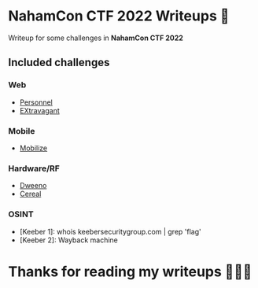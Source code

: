 # NahamCon CTF 2022  Writeups :triangular_flag_on_post:
Writeup for some challenges in **NahamCon CTF 2022**

## Included challenges

### Web
 - [Personnel](https://github.com/vichhika/CTF-Writeup/tree/main/NahamCon%20CTF%202022/Personnel)
 - [EXtravagant](https://github.com/vichhika/CTF-Writeup)
### Mobile
 - [Mobilize](Mobilize)
### Hardware/RF
 - [Dweeno](Dweeno)
 - [Cereal](Cereal)
### OSINT
 - [Keeber 1]: whois keebersecuritygroup.com | grep 'flag'
 - [Keeber 2]: Wayback machine

# Thanks for reading my writeups 🙂🙂🙂
